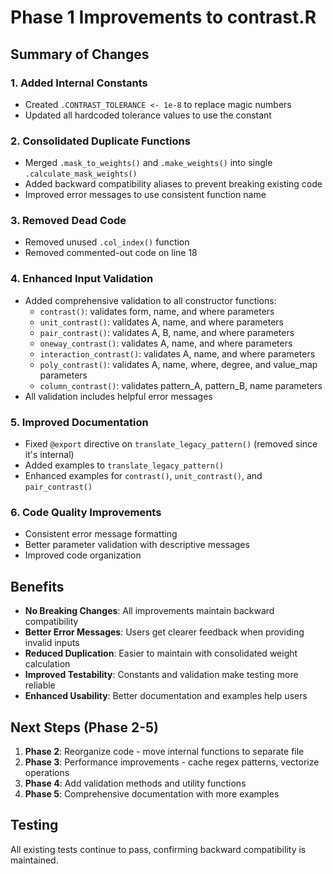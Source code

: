 # Phase 1 Improvements to contrast.R

## Summary of Changes

### 1. Added Internal Constants
- Created `.CONTRAST_TOLERANCE <- 1e-8` to replace magic numbers
- Updated all hardcoded tolerance values to use the constant

### 2. Consolidated Duplicate Functions
- Merged `.mask_to_weights()` and `.make_weights()` into single `.calculate_mask_weights()`
- Added backward compatibility aliases to prevent breaking existing code
- Improved error messages to use consistent function name

### 3. Removed Dead Code
- Removed unused `.col_index()` function
- Removed commented-out code on line 18

### 4. Enhanced Input Validation
- Added comprehensive validation to all constructor functions:
  - `contrast()`: validates form, name, and where parameters
  - `unit_contrast()`: validates A, name, and where parameters  
  - `pair_contrast()`: validates A, B, name, and where parameters
  - `oneway_contrast()`: validates A, name, and where parameters
  - `interaction_contrast()`: validates A, name, and where parameters
  - `poly_contrast()`: validates A, name, where, degree, and value_map parameters
  - `column_contrast()`: validates pattern_A, pattern_B, name parameters
- All validation includes helpful error messages

### 5. Improved Documentation
- Fixed `@export` directive on `translate_legacy_pattern()` (removed since it's internal)
- Added examples to `translate_legacy_pattern()`
- Enhanced examples for `contrast()`, `unit_contrast()`, and `pair_contrast()`

### 6. Code Quality Improvements
- Consistent error message formatting
- Better parameter validation with descriptive messages
- Improved code organization

## Benefits
- **No Breaking Changes**: All improvements maintain backward compatibility
- **Better Error Messages**: Users get clearer feedback when providing invalid inputs
- **Reduced Duplication**: Easier to maintain with consolidated weight calculation
- **Improved Testability**: Constants and validation make testing more reliable
- **Enhanced Usability**: Better documentation and examples help users

## Next Steps (Phase 2-5)
1. **Phase 2**: Reorganize code - move internal functions to separate file
2. **Phase 3**: Performance improvements - cache regex patterns, vectorize operations
3. **Phase 4**: Add validation methods and utility functions
4. **Phase 5**: Comprehensive documentation with more examples

## Testing
All existing tests continue to pass, confirming backward compatibility is maintained.